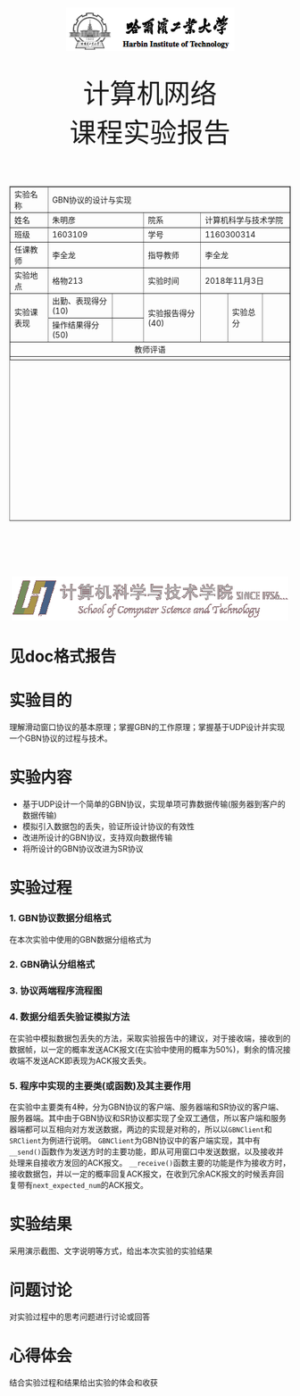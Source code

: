 <br/>
<br/>
<center> 
<img src="https://raw.githubusercontent.com/1160300314/Figure-for-Markdown/master/hit/hit_logo.png">
</center>
<br/>
<br/>
<center> <font size = 7> 
计算机网络 <br/>
课程实验报告 </font></center>
<br/>
<br/>
<br/>
<center>
<table width="800px" height="600px" border="1px">
      <tr>
      <td rowspan="1" colspan="1">实验名称</td>
      <td rowspan="1" colspan="7">GBN协议的设计与实现</td>
      </tr>
      <tr>
      <td rowspan="1" colspan="1">姓名</td>
      <td rowspan="1" colspan="3">朱明彦</td> 
      <td rowspan="1" colspan="1">院系</td>
      <td rowspan="1" colspan="3">计算机科学与技术学院</td>
      </tr>
      <tr>
      <td rowspan="1" colspan="1">班级</td>
      <td rowspan="1" colspan="3">1603109</td>
      <td rowspan="1" colspan="1">学号</td>
      <td rowspan="1" colspan="3">1160300314</td>
      </tr>
      <tr>
      <td rowspan="1" colspan="1">任课教师</td>
      <td rowspan="1" colspan="3">李全龙</td>
      <td rowspan="1" colspan="1">指导教师</td>
      <td rowspan="1" colspan="3">李全龙</td>
      </tr>
      <tr>
      <td rowspan="1" colspan="1">实验地点</td>
      <td rowspan="1" colspan="3">格物213</td>
      <td rowspan="1" colspan="1">实验时间</td>
      <td rowspan="1" colspan="3">2018年11月3日</td>
      </tr>
      <tr>
      <td rowspan="2"> 实验课表现</td> 
      <td colspan="2" rowspan="1">出勤、表现得分(10)</td>
      <td colspan="1" rowspan="1">  &nbsp; &nbsp; &nbsp; &nbsp; &nbsp; &nbsp; &nbsp; &nbsp;</td>
      <td colspan="1" rowspan="2">实验报告得分(40)</td>
      <td colspan="1" rowspan="2">  &nbsp; &nbsp; &nbsp; &nbsp; &nbsp; &nbsp;</td>
      <td colspan="1" rowspan="2">实验总分</td>
      <td colspan="1" rowspan="2">  &nbsp; &nbsp; &nbsp; &nbsp; &nbsp; &nbsp;</td>
      </tr>
      <tr>
      <td colspan="2" rowspan="1">操作结果得分(50)</td>
      <td colspan="1" rowspan="1"> &nbsp; &nbsp;</td>
      </tr>
      <tr>
      <td colspan="8" rowspan="1"> <center>教师评语</center></td>
      </tr>
      <tr>
      <td colspan="8" rowspan="16"> </td>
      </tr>
      </table>
</center>
<br/><br/>
<br/>
<br/>
<br/>
<center><img src="https://raw.githubusercontent.com/1160300314/Figure-for-Markdown/master/hit/HIT_CS_logo.png"></center>

<div STYLE="page-break-after: always;"></div>
<!-- 此处用于换行 -->

# 见doc格式报告 
# 实验目的
理解滑动窗口协议的基本原理；掌握GBN的工作原理；掌握基于UDP设计并实现一个GBN协议的过程与技术。
# 实验内容
- 基于UDP设计一个简单的GBN协议，实现单项可靠数据传输(服务器到客户的数据传输)
- 模拟引入数据包的丢失，验证所设计协议的有效性
- 改进所设计的GBN协议，支持双向数据传输
- 将所设计的GBN协议改进为SR协议
# 实验过程
### 1. GBN协议数据分组格式
在本次实验中使用的GBN数据分组格式为 
### 2. GBN确认分组格式

### 3. 协议两端程序流程图

### 4. 数据分组丢失验证模拟方法
在实验中模拟数据包丢失的方法，采取实验报告中的建议，对于接收端，接收到的数据帧，以一定的概率发送ACK报文(在实验中使用的概率为50%)，剩余的情况接收端不发送ACK即表现为ACK报文丢失。
### 5. 程序中实现的主要类(或函数)及其主要作用
在实验中主要类有4种，分为GBN协议的客户端、服务器端和SR协议的客户端、服务器端。其中由于GBN协议和SR协议都实现了全双工通信，所以客户端和服务器端都可以互相向对方发送数据，两边的实现是对称的，所以以`GBNClient`和`SRClient`为例进行说明。
`GBNClient`为GBN协议中的客户端实现，其中有`__send()`函数作为发送方时的主要功能，即从可用窗口中发送数据，以及接收并处理来自接收方发回的ACK报文。
`__receive()`函数主要的功能是作为接收方时，接收数据包，并以一定的概率回复ACK报文，在收到冗余ACK报文的时候丢弃回复带有`next_expected_num`的ACK报文。
# 实验结果
采用演示截图、文字说明等方式，给出本次实验的实验结果
# 问题讨论
对实验过程中的思考问题进行讨论或回答
# 心得体会
结合实验过程和结果给出实验的体会和收获
